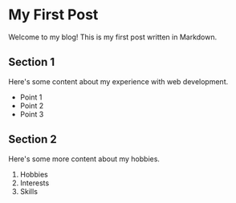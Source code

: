 # My First Post

Welcome to my blog! This is my first post written in Markdown.

## Section 1

Here's some content about my experience with web development.

- Point 1
- Point 2
- Point 3

## Section 2

Here's some more content about my hobbies.

1. Hobbies
2. Interests
3. Skills
